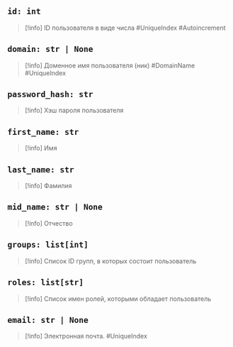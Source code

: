 ## `id: int`
> [!info] ID пользователя в виде числа #UniqueIndex #Autoincrement

## `domain: str | None`
>[!info]  Доменное имя пользователя (ник) #DomainName #UniqueIndex 

## `password_hash: str`
> [!info] Хэш пароля пользователя

## `first_name: str`
> [!info] Имя

## `last_name: str`
>[!info] Фамилия 

## `mid_name: str | None`
> [!info] Отчество

## `groups: list[int]`
>[!info] Список ID групп, в которых состоит пользователь

## `roles: list[str]`
>[!info] Список имен ролей, которыми обладает пользователь

## `email: str | None`

> [!info] Электронная почта. #UniqueIndex 
